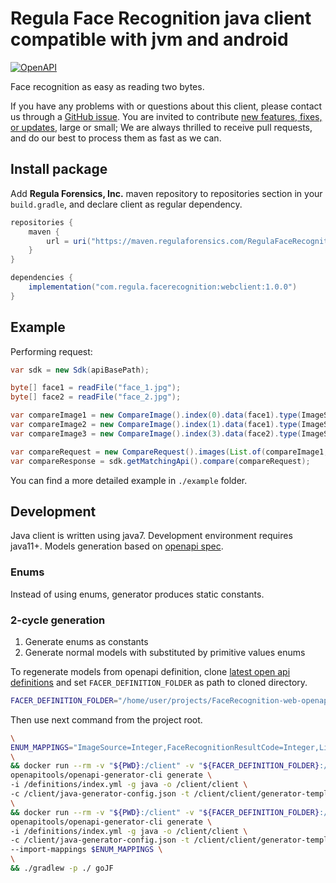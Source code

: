 # Regula Face Recognition java client compatible with jvm and android

[![OpenAPI](https://img.shields.io/badge/OpenAPI-defs-0a8c42?style=flat-square)](https://github.com/regulaforensics/FaceRecognition-web-openapi)

Face recognition as easy as reading two bytes.

If you have any problems with or questions about this client, please contact us
through a [GitHub issue](https://github.com/regulaforensics/FaceRecognition-web-java-client/issues).
You are invited to contribute [new features, fixes, or updates](https://github.com/regulaforensics/FaceRecognition-web-java-client/issues?q=is%3Aissue+is%3Aopen+label%3A%22help+wanted%22), large or small; We are always thrilled to receive pull requests, and do our best to process them as fast as we can.


## Install package
Add __Regula Forensics, Inc.__ maven repository to repositories section in your `build.gradle`,
and declare client as regular dependency.

```gradle
repositories {
    maven {
        url = uri("https://maven.regulaforensics.com/RegulaFaceRecognitionWebClient")
    }
}

dependencies {
    implementation("com.regula.facerecognition:webclient:1.0.0")
}
```

## Example
Performing request:
```java
var sdk = new Sdk(apiBasePath);

byte[] face1 = readFile("face_1.jpg");
byte[] face2 = readFile("face_2.jpg");

var compareImage1 = new CompareImage().index(0).data(face1).type(ImageSource.LIVE);
var compareImage2 = new CompareImage().index(1).data(face1).type(ImageSource.DOCUMENT_RFID);
var compareImage3 = new CompareImage().index(3).data(face2).type(ImageSource.LIVE);

var compareRequest = new CompareRequest().images(List.of(compareImage1, compareImage2, compareImage3));
var compareResponse = sdk.getMatchingApi().compare(compareRequest);
```

You can find a more detailed example in  `./example` folder.

## Development

Java client is written using java7. Development environment requires java11+.
Models generation based on [openapi spec](https://github.com/regulaforensics/FaceRecognition-web-openapi). 

### Enums
Instead of using enums, generator produces static constants. 

### 2-cycle generation
1. Generate enums as constants
2. Generate normal models with substituted by primitive values enums

To regenerate models from openapi definition, 
clone [latest open api definitions](https://github.com/regulaforensics/FaceRecognition-web-openapi)
and set `FACER_DEFINITION_FOLDER` as path to cloned directory.
```bash
FACER_DEFINITION_FOLDER="/home/user/projects/FaceRecognition-web-openapi"
```
Then use next command from the project root.
```bash
\
ENUM_MAPPINGS="ImageSource=Integer,FaceRecognitionResultCode=Integer,LivenessStatus=Integer" \
\
&& docker run --rm -v "${PWD}:/client" -v "${FACER_DEFINITION_FOLDER}:/definitions" \
openapitools/openapi-generator-cli generate \
-i /definitions/index.yml -g java -o /client/client \
-c /client/java-generator-config.json -t /client/client/generator-templates/ \
\
&& docker run --rm -v "${PWD}:/client" -v "${FACER_DEFINITION_FOLDER}:/definitions" \
openapitools/openapi-generator-cli generate \
-i /definitions/index.yml -g java -o /client/client \
-c /client/java-generator-config.json -t /client/client/generator-templates/ \
--import-mappings $ENUM_MAPPINGS \
\
&& ./gradlew -p ./ goJF
```
